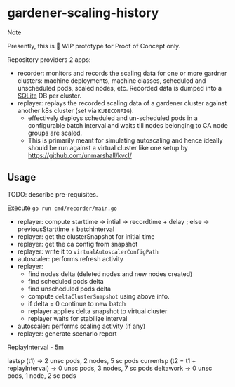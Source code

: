 # gardener-scaling-history

> [!NOTE]
> Presently, this is 🚧 WIP prototype for Proof of Concept only.

Repository providers 2 apps:
- recorder: monitors and records the scaling data for one or more gardner clusters: machine deployments, machine classes, scheduled and unscheduled pods, scaled nodes, etc. Recorded data is dumped into a [SQLite](https://sqlite.org/) DB per cluster.
- replayer: replays the recorded scaling data of a gardener cluster against another k8s cluster (set via `KUBECONFIG`).
  - effectively deploys scheduled and un-scheduled pods in a configurable batch interval and waits till nodes belonging to CA node groups are scaled.
  - This is primarily meant for simulating autoscaling  and hence ideally should be run against a virtual cluster like one setup by https://github.com/unmarshall/kvcl/

## Usage

TODO: describe pre-requisites.

Execute `go run cmd/recorder/main.go`



- replayer: compute starttime -> intial -> recordtime + delay ; else -> previousStarttime + batchinterval
- replayer: get the clusterSnapshot for initial time
- replayer: get the ca config from snapshot
- replayer: write it to `virtualAutoscalerConfigPath`
- autoscaler: performs refresh activity
- replayer:
  - find nodes delta (deleted nodes and new nodes created)
  - find scheduled pods delta
  - find unscheduled pods delta
  - compute `deltaClusterSnapshot` using above info.
  - if delta = 0 continue to new batch
  - replayer applies delta snapshot to virtual cluster
  - replayer waits for stabilize interval
- autoscaler: performs scaling activity (if any)
- replayer: generate scenario report


ReplayInterval - 5m

lastsp (t1) -> 2 unsc pods, 2 nodes, 5 sc pods
currentsp (t2 = t1 + replayInterval) -> 0 unsc pods, 3 nodes, 7 sc pods
deltawork -> 0 unsc pods, 1 node, 2 sc pods